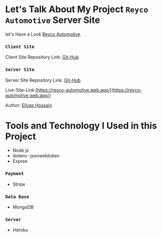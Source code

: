 # Let's Talk About My Project `Reyco Automotive` Server Site

let's Have a Look [Reyco Automotive](https://reyco-automotive.web.app/).

### `Client Site `

Client Site Repository Link: [Git-Hub](https://github.com/programming-hero-web-course1/manufacturer-website-client-side-eliyas700)

### `Server Site`

Server Site Repository Link: [Git-Hub](https://github.com/programming-hero-web-course1/manufacturer-website-server-side-eliyas700)

Live-Site-Link:[https://reyco-automotive.web.app/](https://reyco-automotive.web.app/)

Author: [Eliyas Hossain](https://www.linkedin.com/in/eliyas-hossain-55867b82/)

# Tools and Technology I Used in this Project

- Node js
- dotenv
  -jsonwebtoken
- Expree

### `Payment`

- Stripe

### `Data Base`

- MongoDB

### `Server`

- Heroku
